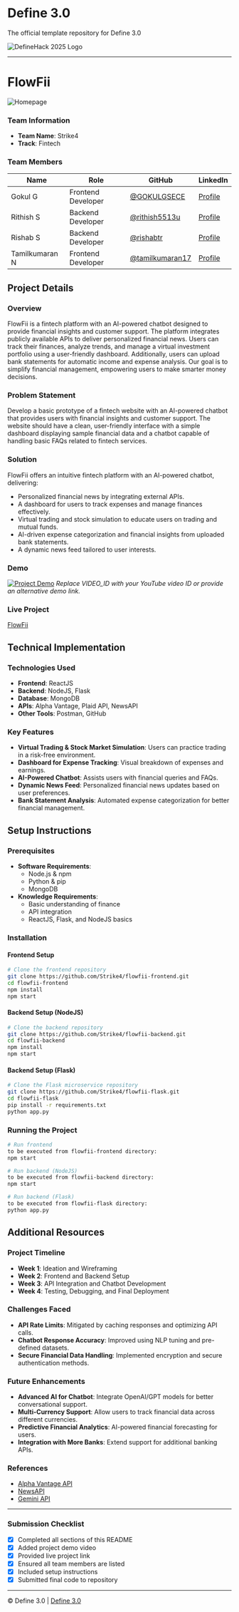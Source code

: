# Define 3.0
The official template repository for Define 3.0

![DefineHack 2025 Logo](https://github.com/user-attachments/assets/8173bc16-418e-4912-b500-c6427e4ba4b6)

---

# FlowFii
![Homepage](https://github.com/user-attachments/assets/79e98292-d09c-430d-aae6-83cf3848486e)


### Team Information
- **Team Name**: Strike4
- **Track**: Fintech

### Team Members
| Name | Role | GitHub | LinkedIn |
|------|------|--------|----------|
| Gokul G | Frontend Developer | [@GOKULGSECE](https://github.com/GOKULGSECE) | [Profile](https://linkedin.com/in/gokul-g-760a23259) |
| Rithish S | Backend Developer | [@rithish5513u](https://github.com/rithish5513u) | [Profile](https://linkedin.com/in/rithish-s) |
| Rishab S | Backend Developer | [@rishabtr](https://github.com/rishabtr) | [Profile](https://linkedin.com/in/rishab-s-0aa28b21a) |
| Tamilkumaran N | Frontend Developer | [@tamilkumaran17](https://github.com/tamilkumaran17) | [Profile](https://linkedin.com/in/tamilkumarann) |

## Project Details

### Overview
FlowFii is a fintech platform with an AI-powered chatbot designed to provide financial insights and customer support. The platform integrates publicly available APIs to deliver personalized financial news. Users can track their finances, analyze trends, and manage a virtual investment portfolio using a user-friendly dashboard. Additionally, users can upload bank statements for automatic income and expense analysis. Our goal is to simplify financial management, empowering users to make smarter money decisions.

### Problem Statement
Develop a basic prototype of a fintech website with an AI-powered chatbot that provides users with financial insights and customer support. The website should have a clean, user-friendly interface with a simple dashboard displaying sample financial data and a chatbot capable of handling basic FAQs related to fintech services.

### Solution
FlowFii offers an intuitive fintech platform with an AI-powered chatbot, delivering:
- Personalized financial news by integrating external APIs.
- A dashboard for users to track expenses and manage finances effectively.
- Virtual trading and stock simulation to educate users on trading and mutual funds.
- AI-driven expense categorization and financial insights from uploaded bank statements.
- A dynamic news feed tailored to user interests.

### Demo
[![Project Demo](https://img.youtube.com/vi/VIDEO_ID/0.jpg)](https://www.youtube.com/watch?v=VIDEO_ID)
*Replace VIDEO_ID with your YouTube video ID or provide an alternative demo link.*

### Live Project
[FlowFii](https://flowfii-demo-link.com)

## Technical Implementation

### Technologies Used
- **Frontend**: ReactJS
- **Backend**: NodeJS, Flask
- **Database**: MongoDB
- **APIs**: Alpha Vantage, Plaid API, NewsAPI
- **Other Tools**: Postman, GitHub

### Key Features
- **Virtual Trading & Stock Market Simulation**: Users can practice trading in a risk-free environment.
- **Dashboard for Expense Tracking**: Visual breakdown of expenses and earnings.
- **AI-Powered Chatbot**: Assists users with financial queries and FAQs.
- **Dynamic News Feed**: Personalized financial news updates based on user preferences.
- **Bank Statement Analysis**: Automated expense categorization for better financial management.

## Setup Instructions

### Prerequisites
- **Software Requirements**:
  - Node.js & npm
  - Python & pip
  - MongoDB
- **Knowledge Requirements**:
  - Basic understanding of finance
  - API integration
  - ReactJS, Flask, and NodeJS basics

### Installation
#### Frontend Setup
```bash
# Clone the frontend repository
git clone https://github.com/Strike4/flowfii-frontend.git
cd flowfii-frontend
npm install
npm start
```

#### Backend Setup (NodeJS)
```bash
# Clone the backend repository
git clone https://github.com/Strike4/flowfii-backend.git
cd flowfii-backend
npm install
npm start
```

#### Backend Setup (Flask)
```bash
# Clone the Flask microservice repository
git clone https://github.com/Strike4/flowfii-flask.git
cd flowfii-flask
pip install -r requirements.txt
python app.py
```

### Running the Project
```bash
# Run frontend
to be executed from flowfii-frontend directory:
npm start

# Run backend (NodeJS)
to be executed from flowfii-backend directory:
npm start

# Run backend (Flask)
to be executed from flowfii-flask directory:
python app.py
```

## Additional Resources

### Project Timeline
- **Week 1**: Ideation and Wireframing
- **Week 2**: Frontend and Backend Setup
- **Week 3**: API Integration and Chatbot Development
- **Week 4**: Testing, Debugging, and Final Deployment

### Challenges Faced
- **API Rate Limits**: Mitigated by caching responses and optimizing API calls.
- **Chatbot Response Accuracy**: Improved using NLP tuning and pre-defined datasets.
- **Secure Financial Data Handling**: Implemented encryption and secure authentication methods.

### Future Enhancements
- **Advanced AI for Chatbot**: Integrate OpenAI/GPT models for better conversational support.
- **Multi-Currency Support**: Allow users to track financial data across different currencies.
- **Predictive Financial Analytics**: AI-powered financial forecasting for users.
- **Integration with More Banks**: Extend support for additional banking APIs.

### References
- [Alpha Vantage API](https://www.alphavantage.co/)
- [NewsAPI](https://newsapi.org/)
- [Gemini API](https://ai.google.dev/gemini-api/docs)

---

### Submission Checklist
- [x] Completed all sections of this README
- [x] Added project demo video
- [x] Provided live project link
- [x] Ensured all team members are listed
- [x] Included setup instructions
- [x] Submitted final code to repository

---

© Define 3.0 | [Define 3.0](https://www.define3.xyz/)

